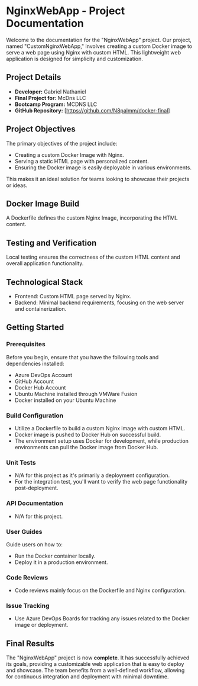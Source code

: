 # NginxWebApp - Project Documentation

Welcome to the documentation for the "NginxWebApp" project. Our project, named "CustomNginxWebApp," involves creating a custom Docker image to serve a web page using Nginx with custom HTML. This lightweight web application is designed for simplicity and customization.

## Project Details

- **Developer:** Gabriel Nathaniel
- **Final Project for:** McDns LLC
- **Bootcamp Program:** MCDNS LLC
- **GitHub Repository:** [https://github.com/N8palmm/docker-final]

## Project Objectives

The primary objectives of the project include:

- Creating a custom Docker Image with Nginx.
- Serving a static HTML page with personalized content.
- Ensuring the Docker image is easily deployable in various environments.

This makes it an ideal solution for teams looking to showcase their projects or ideas.

## Docker Image Build

A Dockerfile defines the custom Nginx Image, incorporating the HTML content.

## Testing and Verification

Local testing ensures the correctness of the custom HTML content and overall application functionality.

## Technological Stack

- Frontend: Custom HTML page served by Nginx.
- Backend: Minimal backend requirements, focusing on the web server and containerization.

## Getting Started

### Prerequisites

Before you begin, ensure that you have the following tools and dependencies installed:

- Azure DevOps Account
- GitHub Account
- Docker Hub Account
- Ubuntu Machine installed through VMWare Fusion
- Docker installed on your Ubuntu Machine

### Build Configuration

- Utilize a Dockerfile to build a custom Nginx image with custom HTML.
- Docker image is pushed to Docker Hub on successful build.
- The environment setup uses Docker for development, while production environments can pull the Docker image from Docker Hub.

### Unit Tests

- N/A for this project as it's primarily a deployment configuration.
- For the integration test, you'll want to verify the web page functionality post-deployment.

### API Documentation

- N/A for this project.

### User Guides

Guide users on how to:

- Run the Docker container locally.
- Deploy it in a production environment.

### Code Reviews

- Code reviews mainly focus on the Dockerfile and Nginx configuration.

### Issue Tracking

- Use Azure DevOps Boards for tracking any issues related to the Docker image or deployment.

## Final Results

The "NginxWebApp" project is now **complete**. It has successfully achieved its goals, providing a customizable web application that is easy to deploy and showcase. The team benefits from a well-defined workflow, allowing for continuous integration and deployment with minimal downtime.

